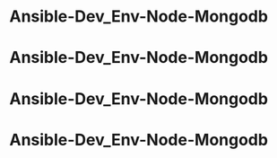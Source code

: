 # Ansible-Dev_Env-Node-Mongodb
# Ansible-Dev_Env-Node-Mongodb
# Ansible-Dev_Env-Node-Mongodb
# Ansible-Dev_Env-Node-Mongodb
